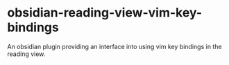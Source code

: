 # obsidian-reading-view-vim-key-bindings
An obsidian plugin providing an interface into using vim key bindings in the reading view.
